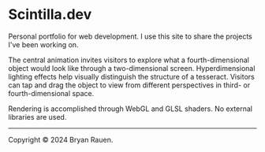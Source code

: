 # Scintilla.dev

Personal portfolio for web development. I use this site to share the projects I've been working on.

The central animation invites visitors to explore what a fourth-dimensional object would look like through a two-dimensional screen. Hyperdimensional lighting effects help visually distinguish the structure of a tesseract. Visitors can tap and drag the object to view from different perspectives in third- or fourth-dimensional space.

Rendering is accomplished through WebGL and GLSL shaders. No external libraries are used.

---

Copyright © 2024 Bryan Rauen.
